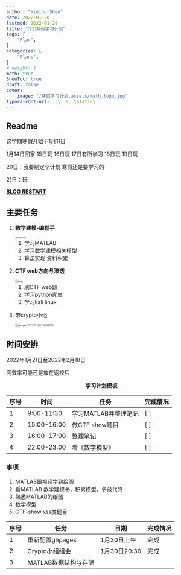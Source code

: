 ```yaml
---
author: "Yiming Shen"
date: 2022-01-20
lastmod: 2022-01-29
title: "👨🏻‍🔧寒假学习计划"
tags: [
    "Plan",
]
categories: [
    "Plans", 
]
# weight: 1
math: true
ShowToc: true
draft: false
cover:
    image: "/寒假学习计划.assets/math_logo.jpg"
typora-root-url: ..\..\..\static\
---
```


## Readme

这学期寒假开始于1月11日

1月14日回家 15日玩 16日玩 17日有所学习 18日玩 19日玩

20日：我要制定个计划 寒假还是要学习的

21日：玩

**[BLOG RESTART](https://shenyimings.github.io/)**

## 主要任务

1. **数学建模-编程手**

   <img src="/寒假学习计划.assets/math_logo.jpg" alt="math_logo" style="zoom:33%;" />

   1. 学习MATLAB
   2. 学习数学建模相关模型
   3. 算法实现 资料积累

2. **CTF web方向与渗透**

   <img src="/%E5%AF%92%E5%81%87%E5%AD%A6%E4%B9%A0%E8%AE%A1%E5%88%92.assets/CTF-02-672x350.png" alt="img" style="zoom:50%;" />

   1. 刷CTF web题
   2. 学习python爬虫
   3. 学习kali linux

3. 带crypto小组

   <img src="/%E5%AF%92%E5%81%87%E5%AD%A6%E4%B9%A0%E8%AE%A1%E5%88%92.assets/image-20220120223635513.png" alt="image-20220120223635513" style="zoom:50%;" />

## 时间安排

2022年1月21日至2022年2月18日

高效率可能还是放在返校后

<center><strong>学习计划模板</strong></center>

| 序号 | 时间        | 任务                 | 完成情况 |
| ---- | ----------- | -------------------- | -------- |
| 1    | 9:00-11:30  | 学习MATLAB并整理笔记 | [  ]     |
| 2    | 15:00-16:00 | 做CTF show题目       | [  ]     |
| 3    | 16:00-17:00 | 整理笔记             | [  ]     |
| 4    | 22:00-23:00 | 看《数学模型》       | [  ]     |

### 事项

1. MATLAB跟视频学到绘图
2. 看MATLAB 数学建模书，积累模型，多敲代码
3. 熟悉MATLAB的绘图
4. 数学模型
5. CTF-show xss类题目



| 序号 | 任务                 | 日期         | 完成情况 |
| ---- | -------------------- | ------------ | -------- |
| 1    | 重新配置ghpages      | 1月30日上午  | 完成     |
| 2    | Crypto小组组会       | 1月30日20:30 | 完成     |
| 3    | MATLAB数据结构与存储 |              |          |



